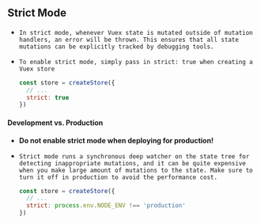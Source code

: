 ## Strict Mode

- `In strict mode, whenever Vuex state is mutated outside of mutation handlers, an error will be thrown. This ensures that all state mutations can be explicitly tracked by debugging tools.`

- `To enable strict mode, simply pass in strict: true when creating a Vuex store`

  ```js
  const store = createStore({
    // ...
    strict: true
  })
  ```

  

#### Development vs. Production
- **Do not enable strict mode when deploying for production!** 

- `Strict mode runs a synchronous deep watcher on the state tree for detecting inappropriate mutations, and it can be quite expensive when you make large amount of mutations to the state. Make sure to turn it off in production to avoid the performance cost.`

  ```js
  const store = createStore({
    // ...
    strict: process.env.NODE_ENV !== 'production'
  })
  ```

  